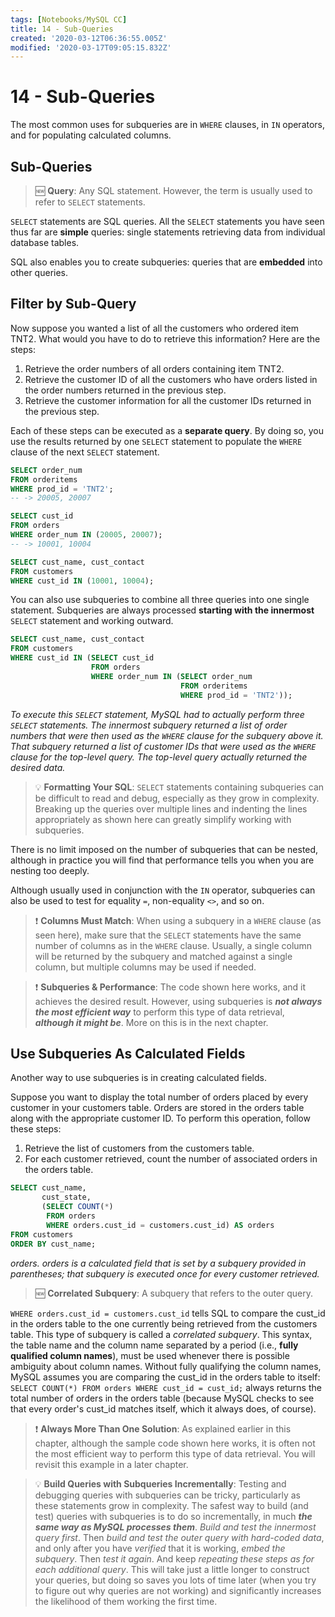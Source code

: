 ```yaml
---
tags: [Notebooks/MySQL CC]
title: 14 - Sub-Queries
created: '2020-03-12T06:36:55.005Z'
modified: '2020-03-17T09:05:15.832Z'
---
```


# 14 - Sub-Queries

The most common uses for subqueries are in `WHERE` clauses, in `IN` operators, and for populating calculated columns.

## Sub-Queries

> :new: **Query**: Any SQL statement. However, the term is usually used to refer to `SELECT` statements.

`SELECT` statements are SQL queries. All the `SELECT` statements you have seen thus far are **simple** queries: single statements retrieving data from individual database tables.

SQL also enables you to create subqueries: queries that are **embedded** into other queries.

## Filter by Sub-Query

Now suppose you wanted a list of all the customers who ordered item TNT2. What would you have to do to retrieve this information? Here are the steps:
  1. Retrieve the order numbers of all orders containing item TNT2.
  2. Retrieve the customer ID of all the customers who have orders listed in the order numbers returned in the previous step.
  3. Retrieve the customer information for all the customer IDs returned in the previous step.

Each of these steps can be executed as a **separate query**. By doing so, you use the results returned by one `SELECT` statement to populate the `WHERE` clause of the next `SELECT` statement.

```sql
SELECT order_num
FROM orderitems
WHERE prod_id = 'TNT2';
-- -> 20005, 20007

SELECT cust_id
FROM orders
WHERE order_num IN (20005, 20007);
-- -> 10001, 10004

SELECT cust_name, cust_contact
FROM customers
WHERE cust_id IN (10001, 10004);
```

You can also use subqueries to combine all three queries into one single statement. Subqueries are always processed **starting with the innermost** `SELECT` statement and working outward.

```sql
SELECT cust_name, cust_contact
FROM customers
WHERE cust_id IN (SELECT cust_id
                  FROM orders
                  WHERE order_num IN (SELECT order_num
                                      FROM orderitems
                                      WHERE prod_id = 'TNT2'));
```
*To execute this `SELECT` statement, MySQL had to actually perform three `SELECT` statements. The innermost subquery returned a list of order numbers that were then used as the `WHERE` clause for the subquery above it. That subquery returned a list of customer IDs that were used as the `WHERE` clause for the top-level query. The top-level query actually returned the desired data.*

> :bulb: **Formatting Your SQL**: `SELECT` statements containing subqueries can be difficult to read and debug, especially as they grow in complexity. Breaking up the queries over multiple lines and indenting the lines appropriately as shown here can greatly simplify working with subqueries.

There is no limit imposed on the number of subqueries that can be nested, although in practice you will find that performance tells you when you are nesting too deeply.

Although usually used in conjunction with the `IN` operator, subqueries can also be used to test for equality `=`, non-equality `<>`, and so on.

> :exclamation: **Columns Must Match**: When using a subquery in a `WHERE` clause (as seen here), make sure that the `SELECT` statements have the same number of columns as in the `WHERE` clause. Usually, a single column will be returned by the subquery and matched against a single column, but multiple columns may be used if needed.

> :exclamation: **Subqueries & Performance**: The code shown here works, and it achieves the desired result. However, using subqueries is ***not always the most efficient way*** to perform this type of data retrieval, ***although it might be***. More on this is in the next chapter.

## Use Subqueries As Calculated Fields

Another way to use subqueries is in creating calculated fields.

Suppose you want to display the total number of orders placed by every customer in your customers table. Orders are stored in the orders table along with the appropriate customer ID. To perform this operation, follow these steps:
  1.  Retrieve the list of customers from the customers table.
  2.  For each customer retrieved, count the number of associated orders in the orders table.

```sql
SELECT cust_name,
       cust_state,
       (SELECT COUNT(*)
        FROM orders
        WHERE orders.cust_id = customers.cust_id) AS orders
FROM customers
ORDER BY cust_name;
```
*orders. orders is a calculated field that is set by a subquery provided in parentheses; that subquery is executed once for every customer retrieved.*

> :new: **Correlated Subquery**: A subquery that refers to the outer query.

`WHERE orders.cust_id = customers.cust_id` tells SQL to compare the cust_id in the orders table to the one currently being retrieved from the customers table. This type of subquery is called a *correlated subquery*. This syntax, the table name and the column name separated by a period (i.e., **fully qualified column names**), must be used whenever there is possible ambiguity about column names. Without fully qualifying the column names, MySQL assumes you are comparing the cust_id in the orders table to itself: `SELECT COUNT(*) FROM orders WHERE cust_id = cust_id;` always returns the total number of orders in the orders table (because MySQL checks to see that every order's cust_id matches itself, which it always does, of course).

> :exclamation: **Always More Than One Solution**: As explained earlier in this chapter, although the sample code shown here works, it is often not the most efficient way to perform this type of data retrieval. You will revisit this example in a later chapter.

> :bulb: **Build Queries with Subqueries Incrementally**: Testing and debugging queries with subqueries can be tricky, particularly as these statements grow in complexity. The safest way to build (and test) queries with subqueries is to do so incrementally, in much ***the same way as MySQL processes them***. *Build and test the innermost query first*. Then *build and test the outer query with hard-coded data*, and only after you have *verified* that it is working, *embed the subquery*. Then *test it again*. And keep *repeating these steps as for each additional query*. This will take just a little longer to construct your queries, but doing so saves you lots of time later (when you try to figure out why queries are not working) and significantly increases the likelihood of them working the first time.

